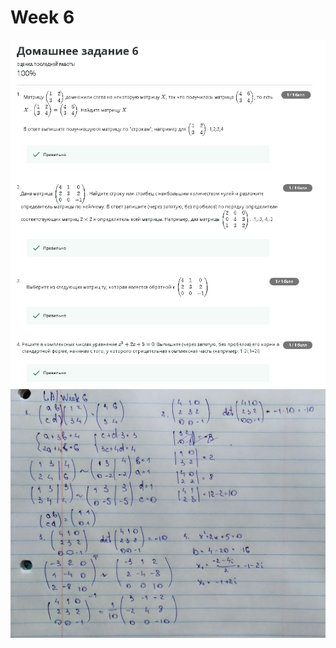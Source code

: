 # Week 6
![alt text](https://github.com/ImpGangBoss/Linear_Algebra/blob/master/Week6/Week6.PNG)
![alt text](https://github.com/ImpGangBoss/Linear_Algebra/blob/master/Week6/Week6.jpg)
